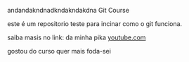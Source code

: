 andandakndnadkndakndakdna
Git Course

este é um repositorio teste para incinar como o git funciona. 

saiba masis no link: da minha pika [youtube.com](youtube.com)



gostou do curso quer mais foda-sei
